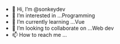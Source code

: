 - 👋 Hi, I’m @sonkeydev
- 👀 I’m interested in ...Programming
- 🌱 I’m currently learning ...Vue
- 💞️ I’m looking to collaborate on ...Web dev
- 📫 How to reach me ...

<!---
sonkeydev/sonkeydev is a ✨ special ✨ repository because its `README.md` (this file) appears on your GitHub profile.
You can click the Preview link to take a look at your changes.
--->
